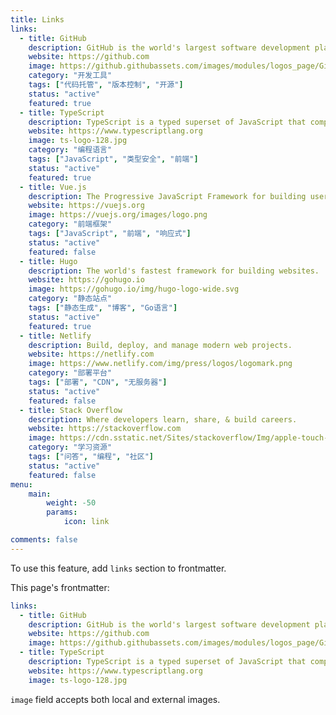 ```yaml
---
title: Links
links:
  - title: GitHub
    description: GitHub is the world's largest software development platform.
    website: https://github.com
    image: https://github.githubassets.com/images/modules/logos_page/GitHub-Mark.png
    category: "开发工具"
    tags: ["代码托管", "版本控制", "开源"]
    status: "active"
    featured: true
  - title: TypeScript
    description: TypeScript is a typed superset of JavaScript that compiles to plain JavaScript.
    website: https://www.typescriptlang.org
    image: ts-logo-128.jpg
    category: "编程语言"
    tags: ["JavaScript", "类型安全", "前端"]
    status: "active"
    featured: true
  - title: Vue.js
    description: The Progressive JavaScript Framework for building user interfaces.
    website: https://vuejs.org
    image: https://vuejs.org/images/logo.png
    category: "前端框架"
    tags: ["JavaScript", "前端", "响应式"]
    status: "active"
    featured: false
  - title: Hugo
    description: The world's fastest framework for building websites.
    website: https://gohugo.io
    image: https://gohugo.io/img/hugo-logo-wide.svg
    category: "静态站点"
    tags: ["静态生成", "博客", "Go语言"]
    status: "active"
    featured: true
  - title: Netlify
    description: Build, deploy, and manage modern web projects.
    website: https://netlify.com
    image: https://www.netlify.com/img/press/logos/logomark.png
    category: "部署平台"
    tags: ["部署", "CDN", "无服务器"]
    status: "active"
    featured: false
  - title: Stack Overflow
    description: Where developers learn, share, & build careers.
    website: https://stackoverflow.com
    image: https://cdn.sstatic.net/Sites/stackoverflow/Img/apple-touch-icon.png
    category: "学习资源"
    tags: ["问答", "编程", "社区"]
    status: "active"
    featured: false
menu:
    main:
        weight: -50
        params:
            icon: link

comments: false
---
```


To use this feature, add `links` section to frontmatter.

This page's frontmatter:

```yaml
links:
  - title: GitHub
    description: GitHub is the world's largest software development platform.
    website: https://github.com
    image: https://github.githubassets.com/images/modules/logos_page/GitHub-Mark.png
  - title: TypeScript
    description: TypeScript is a typed superset of JavaScript that compiles to plain JavaScript.
    website: https://www.typescriptlang.org
    image: ts-logo-128.jpg
```

`image` field accepts both local and external images.